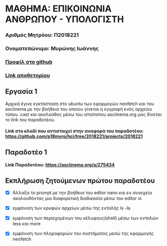 # ΜΑΘΗΜΑ: ΕΠΙΚΟΙΝΩΝΙΑ ΑΝΘΡΩΠΟΥ - ΥΠΟΛΟΓΙΣΤΗ
### Αριθμός Μητρόου: Π2018221
### Ονοματεπώνυμο: Μυρώνης Ιωάννης
### [Προφίλ στο github](https://github.com/p18myro 'Προφίλ στο github')
### [Link αποθετηρίου](https://github.com/p18myro/hci 'Link αποθετηρίου ')  
 
## Εργασία 1
  Αρχικά έγινε εγκτάσταση στο ubuntu των εφαρμογών neofetch και του asciinema με την βοήθεια του οποίου γίνεται η εγγραφή ενός αρχείου τύπου .cast και ακολούθος μέσω του ιστιότοπου asciinema.org μας δίνεται το link του παραδοτέου.
  
#### Link στo κλαδί που αντιστοιχεί στην αναφορά του παραδοτέου: https://github.com/p18myro/hci/tree/2018221/projects/2018221 
  
## Παραδοτέο 1
 
#### Link Παραδοτέου: https://asciinema.org/a/275434

## Εκπλήρωση ζητούμενων πρώτου παραδοτέου

* [x] Άλλαξα το prompt με την βοήθεια του editor nano και εν συνεχεία ακολουθόντας μια διαφορετική διαδικασία μέσω του editor vi.

* [x] εμφάνιση των κρυφών αρχείων μέσω της εντολής ls -la

* [x] εμφάνιση των περιεχομένων του κέλυφους(shell) μέσω των εντολών less και more

* [x] εμφάνιση των πληροφοριών του συστήματος μεσώ της εφαρμογής neofetch 

 
